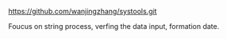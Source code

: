 <https://github.com/wanjingzhang/systools.git>

Foucus on string process, verfing the data input, formation date.
